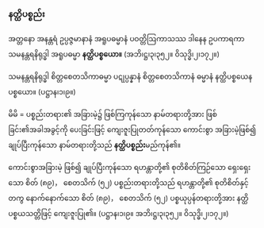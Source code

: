 ### နတ္ထိပစ္စည်း

အတ္တနော အနန္တရံ ဥပ္ပဇ္ဇမာနာနံ အရူပဓမ္မာနံ ပဝတ္တိဩကာသဿ ဒါနေန ဥပကာရကာ သမနန္တရနိရုဒ္ဓါ
အရူပဓမ္မာ **နတ္ထိပစ္စယော။** (အဘိ၊ဋ္ဌ၊၃၊၃၅၂။ ဝိသုဒ္ဓိ၊၂၊၁၇၂။)

သမနန္တရနိရုဒ္ဓါ စိတ္တစေတသိကာဓမ္မာ ပဋုပ္ပန္နာနံ စိတ္တစေတသိကာနံ ဓမ္မာနံ နတ္ထိပစ္စယေန ပစ္စယော။
<r>(ပဋ္ဌာန၊၁၊၉။)</r>

မိမိ = ပစ္စည်းတရား၏ အခြားမဲ့၌ ဖြစ်ကြကုန်သော နာမ်တရားတို့အား ဖြစ်ခြင်း၏အခါအခွင့်ကို ပေးခြင်းဖြင့်
ကျေးဇူးပြုတတ်ကုန်သော ကောင်းစွာ အခြားမဲ့ဖြစ်၍ ချုပ်ပြီးကုန်သော နာမ်တရားတို့သည် **နတ္ထိပစ္စည်း**မည်ကုန်၏။

ကောင်းစွာအခြားမဲ့ ဖြစ်၍ ချုပ်ပြီးကုန်သော ရဟန္တာတို့၏ စုတိစိတ်ကြဉ်သော ရှေးရှေးသော စိတ် (၈၉)，
စေတသိက် (၅၂) ပစ္စည်းတရားတို့သည် ရဟန္တာတို့၏ စုတိစိတ်နှင့် တကွ နောက်နောက်သော စိတ် (၈၉)，
စေတသိက် (၅၂) ပစ္စယုပ္ပန်တရားတို့အား နတ္ထိပစ္စယသတ္တိဖြင့် ကျေးဇူးပြု၏။
<r>(ပဋ္ဌာန၊၁၊၉။ အဘိ၊ဋ္ဌ၊၃၊၃၅၂။ ဝိသုဒ္ဓိ၊၂၊၁၇၂။)</r>
